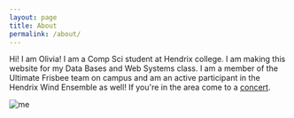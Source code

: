 ```yaml
---
layout: page
title: About
permalink: /about/
---
```


Hi! I am Olivia! I am a Comp Sci student at Hendrix college. I am making this website for my Data Bases and Web Systems class. I am a member of the Ultimate Frisbee team on campus and am an active participant in the Hendrix Wind Ensemble as well! If you're in the area come to a [concert][schedule].

[schedule]:https://www.hendrix.edu/music/music.aspx?id=2045



![me]({{site.baseurl}}/assets/images/Olivia.jpg)
